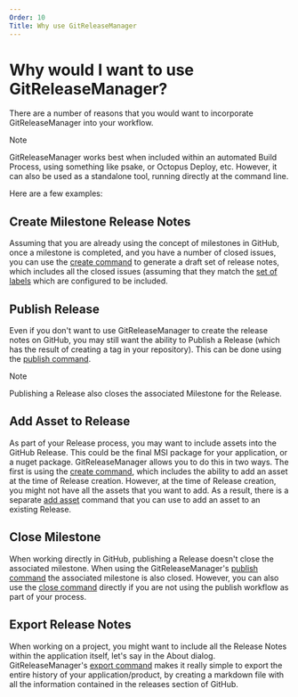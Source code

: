 ```yaml
---
Order: 10
Title: Why use GitReleaseManager
---
```


# Why would I want to use GitReleaseManager?

There are a number of reasons that you would want to incorporate GitReleaseManager into your workflow.

<div class="admonition note">
    <p class="first admonition-title">Note</p>
    <p class="last">
        GitReleaseManager works best when included within an automated Build Process, using something like psake, or Octopus Deploy, etc.  However, it can also be used as a standalone tool, running directly at the command line.
    </p>
</div>

Here are a few examples:

## Create Milestone Release Notes

Assuming that you are already using the concept of milestones in GitHub, once a milestone is completed, and you have a number of closed issues, you can use the [create command](commands/create.md) to generate a draft set of release notes, which includes all the closed issues (assuming that they match the [set of labels](configuration/include-issues.md) which are configured to be included.

## Publish Release

Even if you don't want to use GitReleaseManager to create the release notes on GitHub, you may still want the ability to Publish a Release (which has the result of creating a tag in your repository).  This can be done using the [publish command](commands/publish.md).

<div class="admonition note">
    <p class="first admonition-title">Note</p>
    <p class="last">
        Publishing a Release also closes the associated Milestone for the Release.
    </p>
</div>

## Add Asset to Release

As part of your Release process, you may want to include assets into the GitHub Release.  This could be the final MSI package for your application, or a nuget package.  GitReleaseManager allows you to do this in two ways.  The first is using the [create command](commands/create.md), which includes the ability to add an asset at the time of Release creation.  However, at the time of Release creation, you might not have all the assets that you want to add.  As a result, there is a separate [add asset](commands/add-assets.md) command that you can use to add an asset to an existing Release.

## Close Milestone

When working directly in GitHub, publishing a Release doesn't close the associated milestone.  When using the GitReleaseManager's [publish command](commands/publish.md) the associated milestone is also closed.  However, you can also use the [close command](commands/close.md) directly if you are not using the publish workflow as part of your process.

## Export Release Notes

When working on a project, you might want to include all the Release Notes within the application itself, let's say in the About dialog.  GitReleaseManager's [export command](commands/export.md) makes it really simple to export the entire history of your application/product, by creating a markdown file with all the information contained in the releases section of GitHub.
